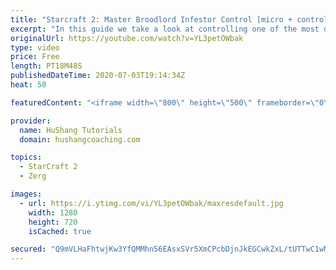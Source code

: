 ```yaml
---
title: "Starcraft 2: Master Broodlord Infestor Control [micro + control groups & more]"
excerpt: "In this guide we take a look at controlling one of the most difficult compositions in Starcraft2: broodlord infestor + friends. I will be showing you how to set up your control groups as a beginner or advanced level player, how to micro this complex army & some extra awesome tips along the way ;)  #Starcraft"
originalUrl: https://youtube.com/watch?v=YL3petOWbak
type: video
price: Free
length: PT18M48S
publishedDateTime: 2020-07-03T19:14:34Z
heat: 50

featuredContent: "<iframe width=\"800\" height=\"500\" frameborder=\"0\" src=\"https://www.youtube.com/embed/YL3petOWbak\" allow=\"accelerometer; autoplay; encrypted-media; gyroscope; picture-in-picture\" allowfullscreen></iframe>"

provider:
  name: HuShang Tutorials
  domain: hushangcoaching.com

topics:
  - StarCraft 2
  - Zerg

images:
  - url: https://i.ytimg.com/vi/YL3petOWbak/maxresdefault.jpg
    width: 1280
    height: 720
    isCached: true

secured: "Q9mVLHaFhtwjKw3YfQMMhn56EAsxSVr5XmCPcbDjnJkEGCwkZxL/tUTTwC1wNq19XgKHc0t45IBQHXJkVUMeMhNuDlGqd5lnMVQhRZh3yyUc+YOipC1EYyt4GF0LZ7VYb2CYG2OJ7M9Q+i6onR0OkDLGsdHJmz6LOQX2QFDrPF6gLKjh0D19wgXiVgzgpUp4Y2gX0D3ZgFx9cjvSdQd65VYtKKvZrjS2COt9bjQJNZcJkv8I44Mq9GaicGqNrt6UtlgziThMgibGlg/NFLwmKcXak97oZ6nvFkc5BnrdTqsaq/wMfS4x5qh6glcTfVCWi9qebl0NtsXK7CqLtE6ERhM7XwJyFo5tYXZEf26wuLo5Nj8Hy/j2qk7F87e33u5m03AOhRwgjIU6jnti6XNUaisnJICur95lKbSVMxktc+8=;YFyO4bMBG7Z+70Ya2D+kQQ=="
---
```



